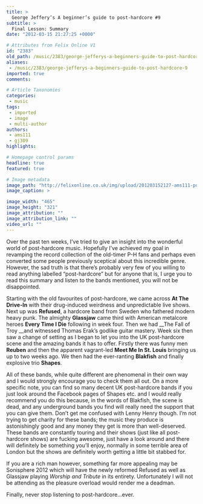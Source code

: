 ```yaml
---
title: >
  George Jeffery’s A beginner’s guide to post-hardcore #9
subtitle: >
  Final Lesson: Summary
date: "2012-03-15 21:27:25 +0000"

# Attributes from Felix Online V1
id: "2383"
old_path: /music/2383/george-jefferys-a-beginners-guide-to-post-hardcore-9
aliases:
 - /music/2383/george-jefferys-a-beginners-guide-to-post-hardcore-9
imported: true
comments:

# Article Taxonomies
categories:
 - music
tags:
 - imported
 - image
 - multi-author
authors:
 - ams111
 - gj309
highlights:

# Homepage control params
headline: true
featured: true

# Image metadata
image_path: "http://felixonline.co.uk/img/upload/201203152127-ams111-post-hardcore-mosh.jpg"
image_caption: >

image_width: "465"
image_height: "321"
image_attribution: ""
image_attribution_link: ""
video_url: ""
---
```


Over the past ten weeks, I’ve tried to give an insight into the wonderful world of post-hardcore music. Hopefully I’ve achieved my goal in revamping the record collection of the old-timer P-H fans and perhaps even converted some people previously sceptical about this incredible genre. However, the sad truth is that there’s probably very few of you willing to read anything labelled “post-hardcore” but for anyone that is, I urge you to read this summary and listen to the bands mentioned, you will not be disappointed.

Starting with the old favourites of post-hardcore, we came across __At The Drive-In__ with their drug-induced weirdness and unpredictable live shows. Next up was __Refused__, a hardcore band from Sweden who fathered modern heavy punk. The almighty __Glassjaw__ came third with American metalcore heroes __Every Time I Die__ following in week four. Then we had __The Fall of Troy __and witnessed Thomas Erak’s godlike guitar mastery. Week six then saw a change of setting as I began to let you into the UK post-hardcore scene and the amazing bands it has to offer. Firstly there was funny men __Reuben__ and then the apparent vagrant-led __Meet Me In St. Louis__ bringing us up to two weeks ago. We then had the ever-ranting __Blakfish__ and finally explosive trio __Shapes__.

All of these bands, while quite different are phenomenal in their own way and I would strongly encourage you to check them all out. On a more specific note, you can find so many decent UK post-hardcore bands if you just look around the Facebook pages of Shapes etc. and I would really recommend you do this because, in the words of Blakfish, the scene is dead, and any underground bands you find will really need the support that you can give them. Don’t get me confused with Lenny Henry though. I’m not trying to get charity for these bands; the music they produce is astonishingly good and any money they get is more than well-deserved. These bands are constantly touring and their shows (just like all post-hardcore shows) are fucking awesome, just have a look around and there will definitely be something you’ll enjoy, normally in some terrible area of London but the shows are definitely worth getting a little bit stabbed for.

If you are a rich man however, something far more appealing may be Sonisphere 2012 which will have the newly reformed Refused as well as Glassjaw playing _Worship and Tribute_ in its entirety. Unfortunately I will not be attending as the pleasure overload would render me a deadman.

Finally, never stop listening to post-hardcore…ever.
